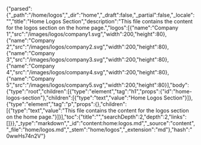 {"parsed":{"_path":"/home/logos","_dir":"home","_draft":false,"_partial":false,"_locale":"","title":"Home Logos Section","description":"This file contains the content for the logos section on the home page.","logos":[{"name":"Company 1","src":"/images/logos/company1.svg","width":200,"height":80},{"name":"Company 2","src":"/images/logos/company2.svg","width":200,"height":80},{"name":"Company 3","src":"/images/logos/company3.svg","width":200,"height":80},{"name":"Company 4","src":"/images/logos/company4.svg","width":200,"height":80},{"name":"Company 5","src":"/images/logos/company5.svg","width":200,"height":80}],"body":{"type":"root","children":[{"type":"element","tag":"h1","props":{"id":"home-logos-section"},"children":[{"type":"text","value":"Home Logos Section"}]},{"type":"element","tag":"p","props":{},"children":[{"type":"text","value":"This file contains the content for the logos section on the home page."}]}],"toc":{"title":"","searchDepth":2,"depth":2,"links":[]}},"_type":"markdown","_id":"content:home:logos.md","_source":"content","_file":"home/logos.md","_stem":"home/logos","_extension":"md"},"hash":"0wwHs74n2V"}